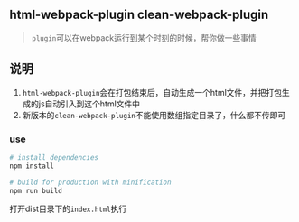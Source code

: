 ## html-webpack-plugin clean-webpack-plugin
> `plugin`可以在webpack运行到某个时刻的时候，帮你做一些事情

## 说明
1. `html-webpack-plugin`会在打包结束后，自动生成一个html文件，并把打包生成的js自动引入到这个html文件中
2. 新版本的`clean-webpack-plugin`不能使用数组指定目录了，什么都不传即可

### use
``` bash
# install dependencies
npm install

# build for production with minification
npm run build
```
打开dist目录下的`index.html`执行
